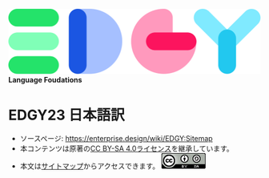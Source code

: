 ![EDGY Logo](/media/_Edgy.svg)
**Language Foudations**
# EDGY23 日本語訳
- ソースページ: https://enterprise.design/wiki/EDGY:Sitemap
- 本コンテンツは原著の[CC BY-SA 4.0ライセンス](https://enterprise.design/wiki/EDGY:License)を継承しています。
- 本文は[サイトマップ](/pages/sitemap_ja.md)からアクセスできます。
[![CC logo](/media/cc.png)](/pages/license_ja.md)
